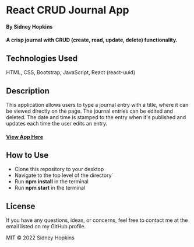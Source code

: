# React CRUD Journal App

#### By Sidney Hopkins

#### A crisp journal with CRUD (create, read, update, delete) functionality.

## Technologies Used

HTML, CSS, Bootstrap, JavaScript, React (react-uuid)

## Description

This application allows users to type a journal entry with a title, where it can be viewed directly on the page. The journal entries can be edited and deleted. The date and time is stamped to the entry when it's published and updates each time the user edits an entry.

#### [View App Here](https://sad-engelbart-8686e7.netlify.app)

## How to Use

- Clone this repository to your desktop
- Navigate to the top level of the directory`
- Run **npm install** in the terminal
- Run **npm start** in the terminal

## License

If you have any questions, ideas, or concerns, feel free to contact me at the email listed on my GitHub profile.

MIT © 2022 Sidney Hopkins
